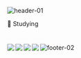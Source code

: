 ![header-01](https://user-images.githubusercontent.com/95726560/205069981-385d7607-c2a0-4fc6-b352-79cf7c0c1e42.jpg)

💪 Studying
#
<img src="https://img.shields.io/badge/JavaScript-F7DF1E?style=flat-square&logo=JavaScript&logoColor=black" align="left"/>
<img src="https://img.shields.io/badge/CSS3-1572B6?style=flat-square&logo=CSS3&logoColor=black" align="left"/>
<img src="https://img.shields.io/badge/HTML5-E34F26?style=flat-square&logo=HTML5&logoColor=black" align="left"/>
<img src="https://img.shields.io/badge/Vue.js-4FC08D?style=flat-square&logo=Vue.js&logoColor=black" align="left"/>

![footer-02](https://user-images.githubusercontent.com/95726560/205069990-eb210b5d-2291-4fd7-ad1c-7ce7e6b6f720.jpg)


